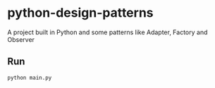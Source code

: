 # python-design-patterns

A project built in Python and some patterns like Adapter, Factory and Observer

## Run
```bash
python main.py
```
